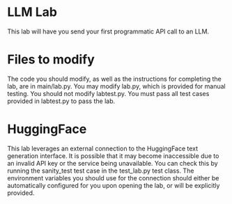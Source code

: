 # LLM Lab
This lab will have you send your first programmatic API call to an LLM.

# Files to modify
The code you should modify, as well as the instructions for completing the lab, are
in main/lab.py.
You may modify lab.py, which is provided for manual testing.
You should not modify labtest.py. You must pass all test cases provided in labtest.py
to pass the lab.

# HuggingFace
This lab leverages an external connection to the HuggingFace text generation interface. 
It is possible that it may become inaccessible due to an invalid API key or the 
service being unavailable. You can check this by running the sanity_test test case in the 
test_lab.py test class. The environment variables you should use for the connection should 
either be automatically configured for you upon opening the lab, or will be explicitly provided.
